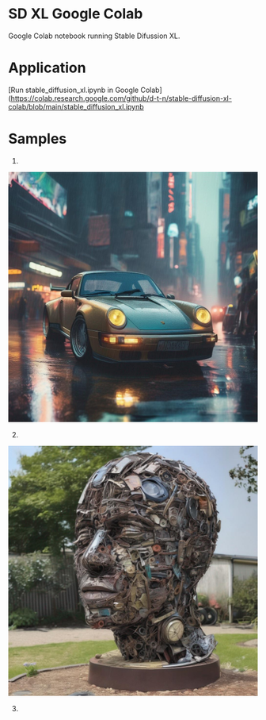 # SD XL Google Colab
 Google Colab notebook running Stable Difussion XL.

# Application

[Run stable_diffusion_xl.ipynb in Google Colab](https://colab.research.google.com/github/d-t-n/stable-diffusion-xl-colab/blob/main/stable_diffusion_xl.ipynb

# Samples

1)
![!\[Alt text\](output-por.jpg)](outputs/output-por.jpg)


2)
![!\[Alt text\](output-sculp.jpg)](outputs/output-sculp.jpg)

3)
